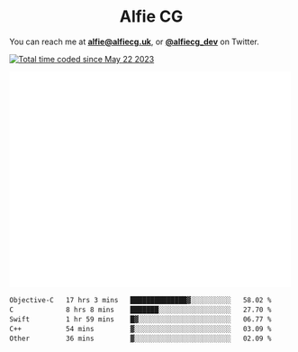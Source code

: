 <h1 align="center">Alfie CG</h1>

You can reach me at **alfie@alfiecg.uk**, or **[@alfiecg_dev](https://twitter.com/alfiecg_dev)** on Twitter.

<a href="https://wakatime.com/@61592169-b9cf-4af8-b6fa-8ac7d4369b01"><img src="https://wakatime.com/badge/user/61592169-b9cf-4af8-b6fa-8ac7d4369b01.svg" alt="Total time coded since May 22 2023" /></a>


<img align="center" src="/github-metrics.svg" alt="Metrics" width="500">

 <!--[![GitHub Streak](https://streak-stats.demolab.com/?user=alfiecg24)](https://git.io/streak-stats)-->

<!--START_SECTION:waka-->

```txt
Objective-C   17 hrs 3 mins   ██████████████▓░░░░░░░░░░   58.02 %
C             8 hrs 8 mins    ███████░░░░░░░░░░░░░░░░░░   27.70 %
Swift         1 hr 59 mins    █▓░░░░░░░░░░░░░░░░░░░░░░░   06.77 %
C++           54 mins         ▓░░░░░░░░░░░░░░░░░░░░░░░░   03.09 %
Other         36 mins         ▓░░░░░░░░░░░░░░░░░░░░░░░░   02.09 %
```

<!--END_SECTION:waka-->
